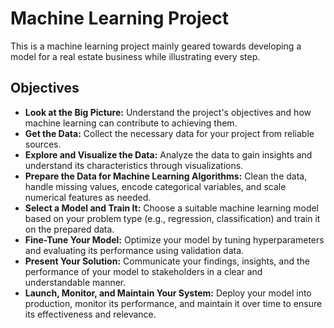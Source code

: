 # Machine Learning Project

This is a machine learning project mainly geared towards developing a model for a real estate business while illustrating every step.

## Objectives
- **Look at the Big Picture:** Understand the project's objectives and how machine learning can contribute to achieving them.
- **Get the Data:** Collect the necessary data for your project from reliable sources.
- **Explore and Visualize the Data:** Analyze the data to gain insights and understand its characteristics through visualizations.
- **Prepare the Data for Machine Learning Algorithms:** Clean the data, handle missing values, encode categorical variables, and scale numerical features as needed.
- **Select a Model and Train It:** Choose a suitable machine learning model based on your problem type (e.g., regression, classification) and train it on the prepared data.
- **Fine-Tune Your Model:** Optimize your model by tuning hyperparameters and evaluating its performance using validation data.
- **Present Your Solution:** Communicate your findings, insights, and the performance of your model to stakeholders in a clear and understandable manner.
- **Launch, Monitor, and Maintain Your System:** Deploy your model into production, monitor its performance, and maintain it over time to ensure its effectiveness and relevance.


